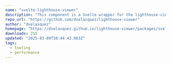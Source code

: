 ```yaml
---
name: "svelte-lighthouse-viewer"
description: "This component is a Svelte wrapper for the lighthouse-viewer. It depends on [lighthouse-viewer](../lighthouse-viewer), package that exports the original lighthouse-viewer from Google as an ES modules package."
repo_url: "https://github.com/dvelasquez/lighthouse-viewer"
author: "dvelasquez"
homepage: "https://dvelasquez.github.io/lighthouse-viewer/packages/svelte-lighthouse-viewer/demo/index.html"
downloads: 255
updated: "2025-03-09T10:44:43.863Z"
tags: 
  - tooling
  - performance
---
```


